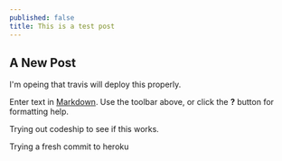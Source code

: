 ```yaml
---
published: false
title: This is a test post
---
```


## A New Post

I'm opeing that travis will deploy this properly.

Enter text in [Markdown](http://daringfireball.net/projects/markdown/). Use the toolbar above, or click the **?** button for formatting help.

Trying out codeship to see if this works.

Trying a fresh commit to heroku